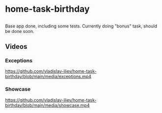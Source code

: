 # home-task-birthday

##
Base app done, including some tests.
Currently doing "bonus" task, should be done soon.

## Videos
### Exceptions
https://github.com/vladislav-iliev/home-task-birthday/blob/main/media/exceptions.mp4
### Showcase
https://github.com/vladislav-iliev/home-task-birthday/blob/main/media/showcase.mp4